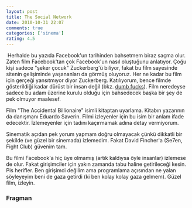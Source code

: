 ```yaml
---
layout: post
title: The Social Network
date: 2010-10-31 22:07
comments: true
categories: ['sinema']
rating: 4.5
---
```

<img class="left" src="http://onurbaykal.com/uploads/2010/10/social-network.jpg" alt=""/>
Herhalde bu yazıda Facebook'un tarihinden bahsetmem biraz saçma olur. Zaten film Facebook'tan çok Facebook'un nasıl oluştuğunu anlatıyor. Çoğu kişi sadece "şeker çocuk" Zuckerberg'ü biliyor, fakat bu film sayesinde sitenin gelişiminde yaşananları da görmüş oluyoruz. Her ne kadar bu film için gerçeği yansıtmıyor diyor Zuckerberg. Katılıyorum, bence filmde gösterildiği kadar dürüst bir insan değil (bkz. <a href="http://www.businessinsider.com/10-best-executive-f-bombs-2010-5#mark-zuckerberg-founder-and-ceo-facebook-10">dumb fucks</a>). Film neredeyse sadece bu adam üzerine kurulu olduğu için bahsedecek başka bir şey de pek olmuyor maalesef.

Film "The Accidental Billionaire" isimli kitaptan uyarlama. Kitabın yazarının da danışmanı Eduardo Saverin. Filmi izleyenler için bu isim bir anlam ifade edecektir. İzlemeyenler için tadını kaçırmamak adına detay vermiyorum.

Sinematik açıdan pek yorum yapmam doğru olmayacak çünkü dikkatli bir şekilde (ve güzel bir sinemada) izlemedim. Fakat David Fincher'a (Se7en, Fight Club) güvenim tam.

Bu filmi Facebook'a hiç üye olmamış (artık kaldıysa öyle insanlar) izlemese de olur. Fakat girişimciler için yakın zamanda tabu haline getirileceği kesin. Pis herifler. Ben girişimci değilim ama programlama açısından ne yalan söyleyeyim beni de gaza getirdi (ki ben kolay kolay gaza gelmem). Güzel film, izleyin.
<h3>Fragman</h3>